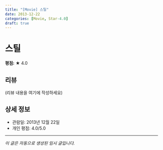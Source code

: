 ```yaml
---
title: "[Movie] 스틸"
date: 2013-12-22
categories: [Movie, Star-4.0]
draft: true
---
```


# 스틸

**평점:** ★ 4.0

## 리뷰

(리뷰 내용을 여기에 작성하세요)

## 상세 정보

- 관람일: 2013년 12월 22일
- 개인 평점: 4.0/5.0

---

*이 글은 자동으로 생성된 임시 글입니다.*
